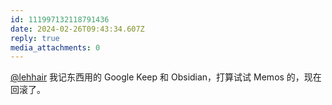 ```yaml
---
id: 111997132118791436
date: 2024-02-26T09:43:34.607Z
reply: true
media_attachments: 0
---
```


[@lehhair](https://misskey.lehhair.net/@lehhair) 我记东西用的 Google Keep 和 Obsidian，打算试试 Memos 的，现在回滚了。

